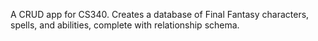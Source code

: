 A CRUD app for CS340. Creates a database of Final Fantasy characters, spells, and abilities, complete with relationship schema.
